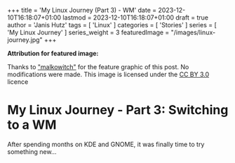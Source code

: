 +++
title = 'My Linux Journey (Part 3) - WM'
date = 2023-12-10T16:18:07+01:00
lastmod = 2023-12-10T16:18:07+01:00
draft = true
author = 'Janis Hutz'
tags = [ 'Linux' ]
categories = [ 'Stories' ]
series = [ 'My Linux Journey' ]
series_weight = 3
featuredImage = "/images/linux-journey.jpg"
+++

**Attribution for featured image:**

Thanks to ["malkowitch"](https://www.deviantart.com/malkowitch/gallery) for the feature graphic of this post. No modifications were made. This image is licensed under the [CC BY 3.0](https://creativecommons.org/licenses/by/3.0/) licence


# My Linux Journey - Part 3: Switching to a WM
After spending months on KDE and GNOME, it was finally time to try something new...